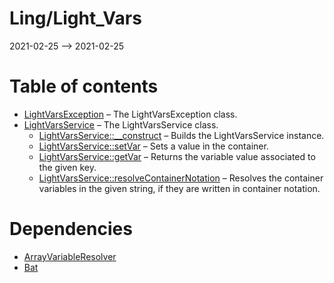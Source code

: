 Ling/Light_Vars
================
2021-02-25 --> 2021-02-25




Table of contents
===========

- [LightVarsException](https://github.com/lingtalfi/Light_Vars/blob/master/doc/api/Ling/Light_Vars/Exception/LightVarsException.md) &ndash; The LightVarsException class.
- [LightVarsService](https://github.com/lingtalfi/Light_Vars/blob/master/doc/api/Ling/Light_Vars/Service/LightVarsService.md) &ndash; The LightVarsService class.
    - [LightVarsService::__construct](https://github.com/lingtalfi/Light_Vars/blob/master/doc/api/Ling/Light_Vars/Service/LightVarsService/__construct.md) &ndash; Builds the LightVarsService instance.
    - [LightVarsService::setVar](https://github.com/lingtalfi/Light_Vars/blob/master/doc/api/Ling/Light_Vars/Service/LightVarsService/setVar.md) &ndash; Sets a value in the container.
    - [LightVarsService::getVar](https://github.com/lingtalfi/Light_Vars/blob/master/doc/api/Ling/Light_Vars/Service/LightVarsService/getVar.md) &ndash; Returns the variable value associated to the given key.
    - [LightVarsService::resolveContainerNotation](https://github.com/lingtalfi/Light_Vars/blob/master/doc/api/Ling/Light_Vars/Service/LightVarsService/resolveContainerNotation.md) &ndash; Resolves the container variables in the given string, if they are written in container notation.


Dependencies
============
- [ArrayVariableResolver](https://github.com/lingtalfi/ArrayVariableResolver)
- [Bat](https://github.com/lingtalfi/Bat)


